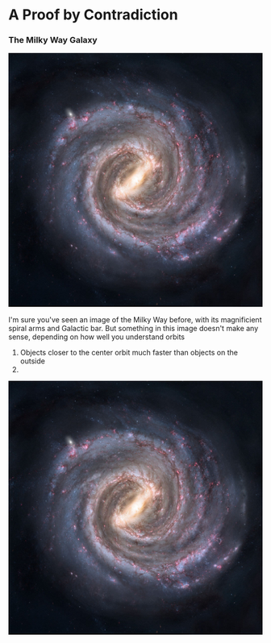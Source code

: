 A Proof by Contradiction
=============

### The Milky Way Galaxy

![alt text](proofbycontradiction1.jpg "A contradiction in plain sight.")

I'm sure you've seen an image of the Milky Way before, with its magnificient spiral arms and Galactic bar. But something in this image doesn't make any sense, depending on how well you understand orbits

1. Objects closer to the center orbit much faster than objects on the outside
2. 

<img src="proofbycontradiction1.jpg" touchstart="proofbycontradiction2.gif" onmouseover="this.src='proofbycontradiction2.gif';" onmouseout="this.src='proofbycontradiction1.jpg';" />
